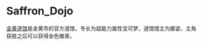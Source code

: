 # Saffron_Dojo
[金黄道馆][1]是金黄市的官方道馆，专长为超能力属性宝可梦，道馆馆主为娜姿，主角获胜之后可以获得金色徽章。

[1]:https://wiki.52poke.com/wiki/%E9%87%91%E9%BB%83%E9%81%93%E9%A4%A8
